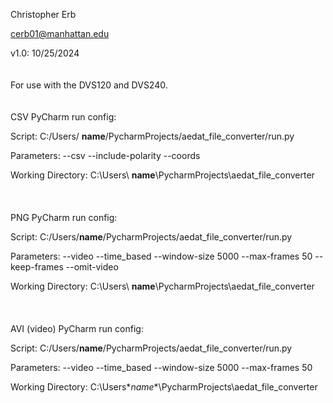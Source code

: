 Christopher Erb

cerb01@manhattan.edu

v1.0: 10/25/2024
<br />
<br />
<br />
For use with the DVS120 and DVS240.
<br />
<br />
<br />
CSV PyCharm run config:

Script: C:/Users/ **name**/PycharmProjects/aedat_file_converter/run.py

Parameters: --csv --include-polarity --coords

Working Directory: C:\Users\ **name**\PycharmProjects\aedat_file_converter
<br />
<br />
<br />
<br />
PNG PyCharm run config:

Script: C:/Users/**name**/PycharmProjects/aedat_file_converter/run.py

Parameters: --video --time_based --window-size 5000 --max-frames 50 --keep-frames --omit-video

Working Directory: C:\Users\ **name**\PycharmProjects\aedat_file_converter
<br />
<br />
<br />
<br />
AVI (video) PyCharm run config:

Script: C:/Users/**name**/PycharmProjects/aedat_file_converter/run.py

Parameters: --video --time_based --window-size 5000 --max-frames 50

Working Directory: C:\Users\**name**\PycharmProjects\aedat_file_converter

